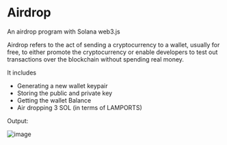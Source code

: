 # Airdrop

An airdrop program with Solana web3.js

Airdrop refers to the act of sending a cryptocurrency to a wallet, usually for free, to either promote the cryptocurrency or enable developers to test out transactions over the blockchain without spending real money.

It includes 
- Generating a new wallet keypair
- Storing the public and private key
- Getting the wallet Balance
- Air dropping 3 SOL (in terms of LAMPORTS)

Output:

![image](https://user-images.githubusercontent.com/73696688/149656659-c2b449df-fc2f-475e-96cd-b7fb859bdcdc.png)
